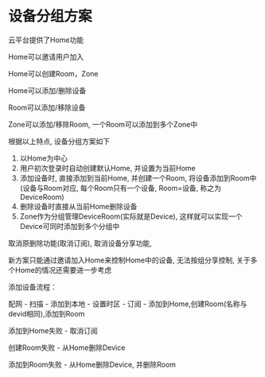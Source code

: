 # 设备分组方案

云平台提供了Home功能

Home可以邀请用户加入

Home可以创建Room，Zone

Home可以添加/删除设备

Room可以添加/移除设备

Zone可以添加/移除Room, 一个Room可以添加到多个Zone中

根据以上特点, 设备分组方案如下

1. 以Home为中心
2. 用户初次登录时自动创建默认Home, 并设置为当前Home
3. 添加设备时, 直接添加到当前Home, 并创建一个Room, 将设备添加到Room中(设备与Room对应, 每个Room只有一个设备, Room=设备, 称之为DeviceRoom)
4. 删除设备时直接从当前Home删除设备
5. Zone作为分组管理DeviceRoom(实际就是Device), 这样就可以实现一个Device可同时添加到多个分组中

取消原删除功能(取消订阅), 取消设备分享功能,

新方案只能通过邀请加入Home来控制Home中的设备, 无法按组分享控制, 关于多个Home的情况还需要进一步考虑



添加设备流程：

配网 - 扫描 - 添加到本地 - 设置时区 - 订阅 - 添加到Home,创建Room(名称与devid相同),添加到Room

添加到Home失败 - 取消订阅

创建Room失败 - 从Home删除Device

添加到Room失败 - 从Home删除Device, 并删除Room







